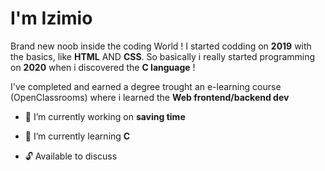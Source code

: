I'm Izimio
=

Brand new noob inside the coding World ! I started codding on __2019__ with the basics, like __HTML__ AND __CSS__.
So basically i really started programming on __2020__ when i discovered the __C language__ ! 

I've completed and earned a degree trought an e-learning course (OpenClassrooms) where i learned the __Web frontend/backend dev__
 
 

 * 🔭 I’m currently working on  __saving time__
   
    
 * 🎈 I’m currently learning  __C__ 

 * 🔓 Available to discuss 
 

